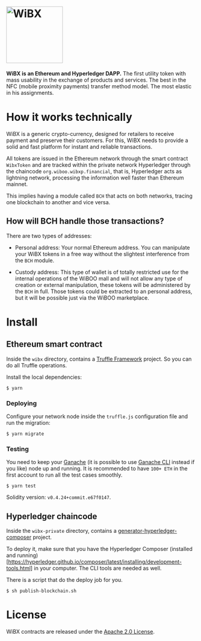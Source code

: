 # <img src="https://wibx.io/assets/svg/logo-site.svg" alt="WiBX" width="150px">

**WiBX is an Ethereum and Hyperledger DAPP.** The first utility token with mass usability in the exchange of products and services. The best in the NFC (mobile proximity payments) transfer method model. The most elastic in his assignments.

# How it works technically

WiBX is a generic crypto-currency, designed for retailers to receive payment and preserve their customers.
For this, WiBX needs to provide a solid and fast platform for instant and reliable transactions.

All tokens are issued in the Ethereum network through the smart contract `WibxToken` and are tracked within the private network Hyperledger through the chaincode `org.wiboo.wibxp.financial`, that is, Hyperledger acts as lightning network, processing the information well faster than Ethereum mainnet.

This implies having a module called `BCH` that acts on both networks, tracing one blockchain to another and vice versa.

## How will BCH handle those transactions?

There are two types of addresses:

  * Personal address: Your normal Ethereum address. You can manipulate your WiBX tokens in a free way without the slightest interference from the `BCH` module.

  * Custody address: This type of wallet is of totally restricted use for the internal operations of the WiBOO mall and will not allow any type of creation or external manipulation, these tokens will be administered by the `BCH` in full. Those tokens could be extracted to an personal address, but it will be possible just via the WiBOO marketplace.

# Install

## Ethereum smart contract

Inside the `wibx` directory, contains a [Truffle Framework](https://truffleframework.com) project. So you can do all Truffle operations.

Install the local dependencies:
```
$ yarn
```

### Deploying

Configure your network node inside the `truffle.js` configuration file and run the migration:
```
$ yarn migrate
```

### Testing

You need to keep your [Ganache](https://truffleframework.com/ganache) (it is possible to use [Ganache CLI](https://github.com/trufflesuite/ganache-cli) instead if you like) node up and running. It is recommended to have `100+ ETH` in the first account to run all the test cases smoothly.
```
$ yarn test
```

Solidity version: `v0.4.24+commit.e67f0147`.

## Hyperledger chaincode

Inside the `wibx-private` directory, contains a [generator-hyperledger-composer](https://www.npmjs.com/package/generator-hyperledger-composer) project.

To deploy it, make sure that you have the Hyperledger Composer (installed and running)[https://hyperledger.github.io/composer/latest/installing/development-tools.html] in your computer. The CLI tools are needed as well.

There is a script that do the deploy job for you.
```(sh)
$ sh publish-blockchain.sh
```

# License

WiBX contracts are released under the [Apache 2.0 License](LICENSE).